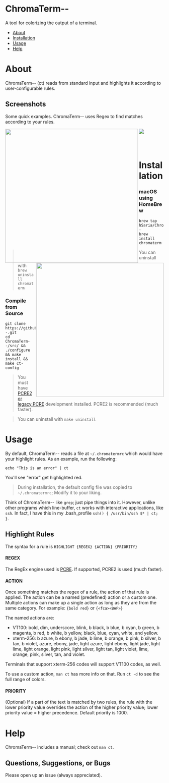 # ChromaTerm--
A tool for colorizing the output of a terminal.

- [About](#about)
- [Installation](#installation)
- [Usage](#usage)
- [Help](#help)


# About
ChromaTerm-- (ct) reads from standard input and highlights it according to user-configurable rules.

## Screenshots
Some quick examples. ChromaTerm-- uses Regex to find matches according to your rules.

<p><img src="https://raw.githubusercontent.com/hSaria/ChromaTerm--/master/.github/junos-show-interface-brief.png"/><img width=422px height=425px align=left src="https://raw.githubusercontent.com/hSaria/ChromaTerm--/master/.github/junos-show-route.png"/><img width=405px height=425px align=right src="https://raw.githubusercontent.com/hSaria/ChromaTerm--/master/.github/ios-show-interface.png"/></p>

### <p>&nbsp;&nbsp;&nbsp;&nbsp;&nbsp;&nbsp;&nbsp;&nbsp;</p>
# Installation

### macOS using HomeBrew
```
brew tap hSaria/ChromaTerm--
brew install chromaterm
```

> You can uninstall with `brew uninstall chromaterm`

### Compile from Source
```
git clone https://github.com/hSaria/ChromaTerm--.git
cd ChromaTerm--/src/ && ./configure && make install && make ct-config
```

> You must have [PCRE2 or legacy PCRE](https://www.pcre.org) development installed. PCRE2 is recommended (much faster).

> You can uninstall with `make uninstall`


# Usage
By default, ChromaTerm-- reads a file at `~/.chromatermrc` which would have your highlight rules. As an example, run the following:

```
echo "This is an error" | ct
```

You'll see "error" get highlighted red.

> During installation, the default config file was copied to `~/.chromatermrc`; Modify it to your liking.

Think of ChromaTerm-- like `grep`; just pipe things into it. However, unlike other programs which line-buffer, `ct` works with interactive applications, like `ssh`. In fact, I have this in my .bash_profile `ssh() { /usr/bin/ssh $* | ct; }`.

## Highlight Rules
The syntax for a rule is `HIGHLIGHT {REGEX} {ACTION} {PRIORITY}`

#### REGEX
The RegEx engine used is [PCRE](https://www.pcre.org). If supported, PCRE2 is used (much faster).

#### ACTION
Once something matches the regex of a rule, the action of that rule is applied. The action can be a named (predefined) action or a custom one. Multiple actions can make up a single action as long as they are from the same category. For example: `{bold red}` or `{<fca><BAF>}`

The named actions are:
- VT100: bold, dim, underscore, blink, b black, b blue, b cyan, b green, b magenta, b red, b white, b yellow, black, blue, cyan, white, and yellow.
- xterm-256: b azure, b ebony, b jade, b lime, b orange, b pink, b  silver, b tan, b violet, azure, ebony, jade, light azure, light ebony, light jade, light lime, light orange, light pink, light silver, light tan, light violet, lime, orange, pink, silver, tan, and violet.

Terminals that support xterm-256 codes will support VT100 codes, as well.

To use a custom action, `man ct` has more info on that. Run `ct -d` to see the full range of colors.

#### PRIORITY
(Optional) If a part of the text is matched by two rules, the rule with the lower priority value overrides the action of the higher priority value; lower priority value = higher precedence. Default priority is 1000.

# Help
ChromaTerm-- includes a manual; check out `man ct`.

## Questions, Suggestions, or Bugs
Please open up an issue (always appreciated).
